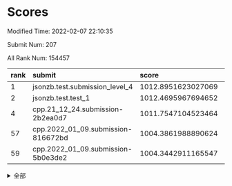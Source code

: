 # Scores

Modified Time: 2022-02-07 22:10:35

Submit Num: 207

All Rank Num: 154457

| rank |               submit               |       score        |       sigma        | pk_num |
| :--- | :--------------------------------- | :----------------- | :----------------- | :----- |
| 1    | jsonzb.test.submission_level_4     | 1012.8951623027069 | 0.78646054497177   | 2982   |
| 2    | jsonzb.test.test_1                 | 1012.4695967694652 | 0.7927356678228088 | 2985   |
| 4    | cpp.21_12_24.submission-2b2ea0d7   | 1011.7547104523464 | 0.7881039628900197 | 2985   |
| 57   | cpp.2022_01_09.submission-816672bd | 1004.3861988890624 | 0.728491369932876  | 2985   |
| 59   | cpp.2022_01_09.submission-5b0e3de2 | 1004.3442911165547 | 0.7148251863892852 | 2981   |


<details>
<summary>全部</summary>

| rank |                 submit                 |       score        |       sigma        | pk_num |
| :--- | :------------------------------------- | :----------------- | :----------------- | :----- |
| 1    | jsonzb.test.submission_level_4         | 1012.8951623027069 | 0.78646054497177   | 2982   |
| 2    | jsonzb.test.test_1                     | 1012.4695967694652 | 0.7927356678228088 | 2985   |
| 3    | gobigger.level_3.submission_level_3_18 | 1012.3774550760261 | 0.8012121948079232 | 2987   |
| 4    | cpp.21_12_24.submission-2b2ea0d7       | 1011.7547104523464 | 0.7881039628900197 | 2985   |
| 5    | gobigger.level_3.submission_level_3_8  | 1011.3264000678123 | 0.7551172399949184 | 2986   |
| 6    | gobigger.level_3.submission_level_3_30 | 1011.1088717689022 | 0.7907398990952609 | 2984   |
| 7    | gobigger.level_3.submission_level_3_23 | 1011.0702804681603 | 0.7691098064636503 | 2986   |
| 8    | gobigger.level_3.submission_level_3_29 | 1010.8037991223466 | 0.7866363065345439 | 2983   |
| 9    | gobigger.level_3.submission_level_3_48 | 1010.6990259079961 | 0.7545436118934586 | 2984   |
| 10   | gobigger.level_3.submission_level_3_24 | 1010.5248513522279 | 0.7618688859701689 | 2984   |
| 11   | gobigger.level_3.submission_level_3_39 | 1010.3901856188636 | 0.7634179989105252 | 2983   |
| 12   | gobigger.level_3.submission_level_3_32 | 1010.3480749199557 | 0.7594357572620647 | 2987   |
| 13   | gobigger.level_3.submission_level_3_45 | 1010.3021446931821 | 0.7670913392084279 | 2983   |
| 14   | gobigger.level_3.submission_level_3_26 | 1010.2469444809665 | 0.7593863645763521 | 2983   |
| 15   | gobigger.level_3.submission_level_3_9  | 1010.226585509958  | 0.739055992014282  | 2979   |
| 16   | gobigger.level_3.submission_level_3_1  | 1010.1461887316817 | 0.7903955742632861 | 2983   |
| 17   | gobigger.level_3.submission_level_3_38 | 1010.1376668174447 | 0.7499788713030455 | 2989   |
| 18   | gobigger.level_3.submission_level_3_40 | 1010.1251673159912 | 0.7543517682862549 | 2987   |
| 19   | gobigger.level_3.submission_level_3_4  | 1010.1243321135103 | 0.7707486055597415 | 2987   |
| 20   | gobigger.level_3.submission_level_3_5  | 1010.0862942357853 | 0.7586494434164817 | 2988   |
| 21   | gobigger.level_3.submission_level_3_35 | 1010.0035053122541 | 0.7363866905192724 | 2987   |
| 22   | gobigger.level_3.submission_level_3_31 | 1009.9389419088759 | 0.7797827701627815 | 2987   |
| 23   | gobigger.level_3.submission_level_3_7  | 1009.9199353407806 | 0.7514301509340962 | 2984   |
| 24   | gobigger.level_3.submission_level_3_19 | 1009.8773819297838 | 0.7609463207903764 | 2983   |
| 25   | gobigger.level_3.submission_level_3_41 | 1009.847385146957  | 0.743284248343624  | 2986   |
| 26   | gobigger.level_3.submission_level_3_37 | 1009.7961891674058 | 0.754139211619829  | 2985   |
| 27   | gobigger.level_3.submission_level_3_14 | 1009.7785223175009 | 0.7393413681563374 | 2983   |
| 28   | gobigger.level_3.submission_level_3_25 | 1009.7744655388672 | 0.7688109604651463 | 2985   |
| 29   | gobigger.level_3.submission_level_3_20 | 1009.7699015148656 | 0.751865232928676  | 2986   |
| 30   | gobigger.level_3.submission_level_3_44 | 1009.7614446885849 | 0.7633538913257846 | 2991   |
| 31   | gobigger.level_3.submission_level_3_22 | 1009.7278423828845 | 0.7902995999022172 | 2989   |
| 32   | gobigger.level_3.submission_level_3_33 | 1009.7224161201422 | 0.7491193187175018 | 2987   |
| 33   | gobigger.level_3.submission_level_3_3  | 1009.6851961155601 | 0.7637839455628368 | 2987   |
| 34   | gobigger.level_3.submission_level_3_28 | 1009.6826141661609 | 0.7417670379657981 | 2986   |
| 35   | gobigger.level_3.submission_level_3_49 | 1009.5642924788157 | 0.7578439995161529 | 2984   |
| 36   | gobigger.level_3.submission_level_3_16 | 1009.5256377450634 | 0.755169065763832  | 2987   |
| 37   | gobigger.level_3.submission_level_3_11 | 1009.5208141624773 | 0.7421159206483938 | 2981   |
| 38   | gobigger.level_3.submission_level_3_6  | 1009.5172851659705 | 0.7449244543105539 | 2988   |
| 39   | gobigger.level_3.submission_level_3_27 | 1009.4552292504362 | 0.7514147889973033 | 2984   |
| 40   | gobigger.level_3.submission_level_3_0  | 1009.3826371866078 | 0.7377676543106746 | 2988   |
| 41   | gobigger.level_3.submission_level_3_2  | 1009.3793106918565 | 0.7665801272793986 | 2981   |
| 42   | gobigger.level_3.submission_level_3_36 | 1009.2271538364267 | 0.7679338427488188 | 2982   |
| 43   | gobigger.level_3.submission_level_3_42 | 1009.2002797672575 | 0.7360222827456975 | 2984   |
| 44   | gobigger.level_3.submission_level_3_43 | 1009.1654257112576 | 0.7446059813897584 | 2986   |
| 45   | gobigger.level_3.submission_level_3_10 | 1009.1572177244902 | 0.7385577864517642 | 2985   |
| 46   | gobigger.level_3.submission_level_3_15 | 1009.1299684046271 | 0.7528954384283826 | 2981   |
| 47   | gobigger.level_3.submission_level_3_12 | 1009.0997399777742 | 0.7475996132305788 | 2989   |
| 48   | gobigger.level_3.submission_level_3_34 | 1009.0522576673346 | 0.7410791094077578 | 2984   |
| 49   | gobigger.level_3.submission_level_3_13 | 1008.8898675927657 | 0.7285276828642262 | 2984   |
| 50   | gobigger.level_3.submission_level_3_46 | 1008.8168223495687 | 0.7448055514239813 | 2988   |
| 51   | gobigger.level_3.submission_level_3_21 | 1008.7042542308868 | 0.7364341260583793 | 2984   |
| 52   | gobigger.level_3.submission_level_3_17 | 1008.2144206409127 | 0.7401743413941406 | 2982   |
| 53   | gobigger.level_3.submission_level_3_47 | 1008.0925737321281 | 0.7305860699248086 | 2981   |
| 54   | gobigger.level_1.submission_level_1_29 | 1004.9388834843676 | 0.7197991001360948 | 2986   |
| 55   | gobigger.level_1.submission_level_1_12 | 1004.9324916069328 | 0.7136564583507431 | 2986   |
| 56   | gobigger.level_1.submission_level_1_46 | 1004.4725659267425 | 0.7260309834661942 | 2991   |
| 57   | cpp.2022_01_09.submission-816672bd     | 1004.3861988890624 | 0.728491369932876  | 2985   |
| 58   | gobigger.level_1.submission_level_1_42 | 1004.3555241634691 | 0.7213404069862674 | 2982   |
| 59   | cpp.2022_01_09.submission-5b0e3de2     | 1004.3442911165547 | 0.7148251863892852 | 2981   |
| 60   | gobigger.level_1.submission_level_1_19 | 1004.3018297508718 | 0.7164296113621061 | 2989   |
| 61   | gobigger.level_1.submission_level_1_30 | 1004.1546750351464 | 0.7289228936929631 | 2980   |
| 62   | gobigger.level_1.submission_level_1_21 | 1004.0418615961274 | 0.7105245464891    | 2988   |
| 63   | gobigger.level_1.submission_level_1_48 | 1003.9027138415122 | 0.7142363491479765 | 2983   |
| 64   | gobigger.level_1.submission_level_1_41 | 1003.872100341559  | 0.708907018470498  | 2976   |
| 65   | gobigger.level_1.submission_level_1_8  | 1003.7484139604471 | 0.7185421789522136 | 2985   |
| 66   | gobigger.level_1.submission_level_1_25 | 1003.741970839163  | 0.7203972345162091 | 2984   |
| 67   | gobigger.level_1.submission_level_1_6  | 1003.7229174772923 | 0.70899703896023   | 2983   |
| 68   | gobigger.level_1.submission_level_1_4  | 1003.7179652065851 | 0.7250006620329242 | 2986   |
| 69   | gobigger.level_1.submission_level_1_7  | 1003.7133134692376 | 0.7229220656543531 | 2986   |
| 70   | gobigger.level_1.submission_level_1_14 | 1003.7091552317776 | 0.7126989490450097 | 2984   |
| 71   | gobigger.level_1.submission_level_1_39 | 1003.6935128832231 | 0.7132451315189846 | 2984   |
| 72   | gobigger.level_1.submission_level_1_26 | 1003.6540098411313 | 0.711179861243744  | 2985   |
| 73   | gobigger.level_1.submission_level_1_24 | 1003.619826175172  | 0.7105708973950657 | 2982   |
| 74   | gobigger.level_1.submission_level_1_9  | 1003.5779205552328 | 0.7076966523274407 | 2983   |
| 75   | gobigger.level_1.submission_level_1_17 | 1003.4878081657247 | 0.7169323387880965 | 2985   |
| 76   | gobigger.level_1.submission_level_1_20 | 1003.4205204417503 | 0.7161148187735015 | 2988   |
| 77   | gobigger.level_1.submission_level_1_37 | 1003.3819783771045 | 0.7270388284086817 | 2985   |
| 78   | gobigger.level_1.submission_level_1_2  | 1003.3731169429213 | 0.7169728853719468 | 2985   |
| 79   | gobigger.level_1.submission_level_1_35 | 1003.3656807585727 | 0.7131540185415535 | 2982   |
| 80   | gobigger.level_1.submission_level_1_13 | 1003.3494783586198 | 0.7001516216370101 | 2986   |
| 81   | gobigger.level_1.submission_level_1_34 | 1003.2950055149582 | 0.707414395593641  | 2987   |
| 82   | gobigger.level_1.submission_level_1_44 | 1003.2933361624288 | 0.703833082816567  | 2985   |
| 83   | gobigger.level_1.submission_level_1_47 | 1003.2902328124769 | 0.7105336698083043 | 2982   |
| 84   | gobigger.level_1.submission_level_1_27 | 1003.2802500747133 | 0.7136311906090307 | 2985   |
| 85   | gobigger.level_1.submission_level_1_15 | 1003.2666882617367 | 0.710771104497126  | 2982   |
| 86   | gobigger.level_1.submission_level_1_33 | 1003.1405855892863 | 0.7167926750092316 | 2981   |
| 87   | gobigger.level_1.submission_level_1_32 | 1003.1203074403455 | 0.7172564741593062 | 2986   |
| 88   | gobigger.level_1.submission_level_1_11 | 1003.11376812173   | 0.7019399184840749 | 2992   |
| 89   | gobigger.level_1.submission_level_1_22 | 1003.0755201296063 | 0.7148663247164719 | 2982   |
| 90   | gobigger.level_1.submission_level_1_28 | 1003.06175689074   | 0.7109040381431775 | 2986   |
| 91   | gobigger.level_1.submission_level_1_18 | 1002.9824283033827 | 0.7157766047935147 | 2985   |
| 92   | gobigger.level_1.submission_level_1_5  | 1002.9769074744232 | 0.7249560191613876 | 2984   |
| 93   | gobigger.level_1.submission_level_1_49 | 1002.9400965535652 | 0.7158369766692619 | 2984   |
| 94   | gobigger.level_1.submission_level_1_40 | 1002.8640421861078 | 0.7188219257007474 | 2984   |
| 95   | gobigger.level_1.submission_level_1_1  | 1002.8345417230815 | 0.7219797678561063 | 2986   |
| 96   | gobigger.level_1.submission_level_1_23 | 1002.8228885623934 | 0.7067795360622667 | 2984   |
| 97   | gobigger.level_1.submission_level_1_10 | 1002.80097816885   | 0.7080032951980124 | 2987   |
| 98   | gobigger.level_1.submission_level_1_38 | 1002.740380638044  | 0.7254752426417678 | 2983   |
| 99   | gobigger.level_1.submission_level_1_3  | 1002.6671636511323 | 0.7052592474795999 | 2988   |
| 100  | gobigger.level_1.submission_level_1_31 | 1002.3810163733039 | 0.7199781787947597 | 2986   |
| 101  | gobigger.level_1.submission_level_1_36 | 1002.3219444909574 | 0.7123777171030624 | 2982   |
| 102  | gobigger.level_1.submission_level_1_16 | 1002.2601511475639 | 0.7095355238808653 | 2987   |
| 103  | gobigger.level_1.submission_level_1_45 | 1002.2085428209986 | 0.7206954049828522 | 2988   |
| 104  | gobigger.level_1.submission_level_1_0  | 1001.7526562566085 | 0.7149856822210389 | 2989   |
| 105  | gobigger.level_1.submission_level_1_43 | 1001.6578671636568 | 0.7226591403199178 | 2987   |
| 106  | gobigger.random.submission_random_24   | 998.0022539994463  | 0.7121338943909195 | 2986   |
| 107  | gobigger.random.submission_random_41   | 997.4410890758045  | 0.7133747279711986 | 2982   |
| 108  | gobigger.random.submission_random_22   | 997.3777038815828  | 0.6972780900377006 | 2984   |
| 109  | gobigger.random.submission_random_35   | 997.1567145754107  | 0.7122210383575683 | 2986   |
| 110  | gobigger.random.submission_random_1    | 997.0529642095495  | 0.7237547007152536 | 2982   |
| 111  | gobigger.random.submission_random_21   | 996.8795517194721  | 0.7062891811995486 | 2983   |
| 112  | gobigger.random.submission_random_43   | 996.6187732961102  | 0.708765358937811  | 2987   |
| 113  | gobigger.random.submission_random_8    | 996.5907734343643  | 0.7060603175945004 | 2988   |
| 114  | gobigger.random.submission_random_12   | 996.5512930840475  | 0.7043842687876891 | 2983   |
| 115  | gobigger.random.submission_random_16   | 996.5344463795511  | 0.6946358259898304 | 2986   |
| 116  | gobigger.random.submission_random_15   | 996.4541539238346  | 0.7261017793035677 | 2985   |
| 117  | gobigger.random.submission_random_26   | 996.3508942618988  | 0.7076806123857947 | 2982   |
| 118  | gobigger.random.submission_random_47   | 996.3095562233113  | 0.7109875978478918 | 2982   |
| 119  | gobigger.random.submission_random_32   | 996.306208445007   | 0.7131818991291454 | 2989   |
| 120  | gobigger.random.submission_random_38   | 996.2072194166627  | 0.7043218152928152 | 2981   |
| 121  | gobigger.random.submission_random_37   | 996.1813314583779  | 0.6988216265407942 | 2989   |
| 122  | gobigger.random.submission_random_23   | 996.1239003344037  | 0.7025161418690994 | 2981   |
| 123  | gobigger.random.submission_random_45   | 996.0795048861577  | 0.721452962577323  | 2983   |
| 124  | gobigger.random.submission_random_6    | 996.0521785534593  | 0.7074100192321524 | 2989   |
| 125  | gobigger.random.submission_random_48   | 995.9787583040312  | 0.7036877278900048 | 2987   |
| 126  | gobigger.random.submission_random_13   | 995.9204466525582  | 0.6965987086609733 | 2986   |
| 127  | gobigger.random.submission_random_27   | 995.9137426842206  | 0.7250775189512401 | 2980   |
| 128  | gobigger.random.submission_random_42   | 995.8723116722066  | 0.7173303430567923 | 2986   |
| 129  | gobigger.random.submission_random_28   | 995.8594357491962  | 0.7196964440865156 | 2987   |
| 130  | gobigger.random.submission_random_39   | 995.848929585596   | 0.720434788329391  | 2991   |
| 131  | gobigger.random.submission_random_29   | 995.7878667200031  | 0.7062058074705174 | 2985   |
| 132  | gobigger.random.submission_random_33   | 995.7715098533724  | 0.7329345920710165 | 2985   |
| 133  | gobigger.random.submission_random_30   | 995.7537831247679  | 0.706151294716021  | 2987   |
| 134  | gobigger.random.submission_random_25   | 995.7497448801055  | 0.7112628161894254 | 2982   |
| 135  | gobigger.random.submission_random_36   | 995.7283419659284  | 0.7064643460413147 | 2983   |
| 136  | gobigger.random.submission_random_49   | 995.6759797750906  | 0.711649686246224  | 2984   |
| 137  | gobigger.random.submission_random_2    | 995.6524330515541  | 0.7058203066203937 | 2990   |
| 138  | gobigger.random.submission_random_9    | 995.6457587427958  | 0.7125543309812088 | 2983   |
| 139  | gobigger.random.submission_random_44   | 995.632792637274   | 0.7234724216402848 | 2985   |
| 140  | gobigger.random.submission_random_40   | 995.6239805431956  | 0.7211985181719572 | 2989   |
| 141  | gobigger.random.submission_random_17   | 995.5100691540399  | 0.7162278226378201 | 2988   |
| 142  | gobigger.random.submission_random_20   | 995.4046504745875  | 0.7082235581444427 | 2987   |
| 143  | gobigger.random.submission_random_31   | 995.3870593127884  | 0.7013315137411972 | 2984   |
| 144  | gobigger.random.submission_random_34   | 995.3559121566495  | 0.7168514435870712 | 2987   |
| 145  | gobigger.random.submission_random_0    | 995.2176955887742  | 0.7096591004037436 | 2985   |
| 146  | gobigger.random.submission_random_7    | 995.1899260250674  | 0.7237990208637517 | 2985   |
| 147  | gobigger.random.submission_random_3    | 995.1164761052909  | 0.7162427736753426 | 2979   |
| 148  | gobigger.random.submission_random_4    | 995.0795972597742  | 0.708725441305903  | 2985   |
| 149  | gobigger.random.submission_random_10   | 995.0051210428221  | 0.700533977228426  | 2988   |
| 150  | gobigger.random.submission_random_46   | 994.9960981583273  | 0.7188142511871954 | 2987   |
| 151  | gobigger.random.submission_random_5    | 994.9804515388238  | 0.714490741242399  | 2986   |
| 152  | gobigger.level_2.submission_level_2_31 | 994.8393291956185  | 0.7195598576160009 | 2989   |
| 153  | gobigger.random.submission_random_19   | 994.8103520917757  | 0.7177232334982188 | 2985   |
| 154  | gobigger.random.submission_random_14   | 994.8095515346974  | 0.7086819130927874 | 2981   |
| 155  | gobigger.level_2.submission_level_2_1  | 994.3406445142446  | 0.7261864619101185 | 2981   |
| 156  | gobigger.random.submission_random_11   | 994.2611789005595  | 0.7306282306055331 | 2987   |
| 157  | gobigger.random.submission_random_18   | 994.1620116440455  | 0.7151263945628058 | 2978   |
| 158  | gobigger.level_2.submission_level_2_33 | 994.0085952168229  | 0.7289099203882095 | 2983   |
| 159  | gobigger.level_2.submission_level_2_5  | 993.8844451130441  | 0.7358232242970297 | 2986   |
| 160  | gobigger.level_2.submission_level_2_26 | 993.802556862088   | 0.721629095405464  | 2981   |
| 161  | gobigger.level_2.submission_level_2_23 | 993.5774820214855  | 0.7343403488445956 | 2986   |
| 162  | gobigger.level_2.submission_level_2_6  | 993.4363616703436  | 0.7488728540701597 | 2982   |
| 163  | gobigger.level_2.submission_level_2_22 | 993.2735424217723  | 0.7453977983031179 | 2983   |
| 164  | gobigger.level_2.submission_level_2_14 | 993.0582320514659  | 0.752915172636381  | 2984   |
| 165  | gobigger.level_2.submission_level_2_43 | 992.9840764706883  | 0.7520456819190147 | 2985   |
| 166  | gobigger.level_2.submission_level_2_38 | 992.9575274375331  | 0.745334835468869  | 2978   |
| 167  | gobigger.level_2.submission_level_2_44 | 992.835570272965   | 0.7273237633085142 | 2987   |
| 168  | gobigger.level_2.submission_level_2_8  | 992.8338736147252  | 0.7489166796471002 | 2986   |
| 169  | gobigger.level_2.submission_level_2_28 | 992.7479245063063  | 0.7390962515785331 | 2985   |
| 170  | gobigger.level_2.submission_level_2_29 | 992.7203668493531  | 0.7481838722095883 | 2986   |
| 171  | gobigger.level_2.submission_level_2_7  | 992.7065324252228  | 0.7512122050788657 | 2990   |
| 172  | gobigger.level_2.submission_level_2_24 | 992.6341273547113  | 0.7425754039890973 | 2980   |
| 173  | gobigger.level_2.submission_level_2_25 | 992.6065871718425  | 0.7376568576604408 | 2985   |
| 174  | gobigger.level_2.submission_level_2_10 | 992.5084094782829  | 0.7508540527516999 | 2982   |
| 175  | gobigger.level_2.submission_level_2_45 | 992.4439303606449  | 0.7364510138612046 | 2982   |
| 176  | gobigger.level_2.submission_level_2_3  | 992.4334159985709  | 0.7401085705287224 | 2985   |
| 177  | gobigger.level_2.submission_level_2_49 | 992.3737707633436  | 0.7440408152915903 | 2986   |
| 178  | gobigger.level_2.submission_level_2_40 | 992.3180296804986  | 0.7635450508923926 | 2982   |
| 179  | gobigger.level_2.submission_level_2_32 | 992.2596135461516  | 0.742231631925703  | 2980   |
| 180  | gobigger.level_2.submission_level_2_17 | 992.2072137815778  | 0.7585674937791704 | 2982   |
| 181  | gobigger.level_2.submission_level_2_30 | 992.1605933380514  | 0.7493027574061105 | 2986   |
| 182  | gobigger.level_2.submission_level_2_27 | 992.1168623077629  | 0.7443637066033358 | 2984   |
| 183  | gobigger.level_2.submission_level_2_16 | 992.1141986357233  | 0.7484894859319722 | 2980   |
| 184  | gobigger.level_2.submission_level_2_48 | 992.1056139589003  | 0.7359421311121869 | 2985   |
| 185  | gobigger.level_2.submission_level_2_12 | 992.0267178835405  | 0.7631250036610346 | 2988   |
| 186  | gobigger.level_2.submission_level_2_11 | 991.9815612813769  | 0.7433121530801887 | 2984   |
| 187  | gobigger.level_2.submission_level_2_21 | 991.8322853226449  | 0.7425842882076705 | 2986   |
| 188  | gobigger.level_2.submission_level_2_37 | 991.747121668704   | 0.7465193760905857 | 2991   |
| 189  | gobigger.level_2.submission_level_2_19 | 991.7367733787953  | 0.7335426245582777 | 2986   |
| 190  | gobigger.level_2.submission_level_2_18 | 991.7177816890311  | 0.7450161018346468 | 2985   |
| 191  | gobigger.level_2.submission_level_2_47 | 991.6506190580784  | 0.7657704428112487 | 2982   |
| 192  | gobigger.level_2.submission_level_2_46 | 991.6055216176642  | 0.7381765115633352 | 2984   |
| 193  | gobigger.level_2.submission_level_2_13 | 991.556363474632   | 0.7516065112894438 | 2982   |
| 194  | gobigger.level_2.submission_level_2_41 | 991.4704523193268  | 0.7462146782623558 | 2980   |
| 195  | gobigger.level_2.submission_level_2_4  | 991.4577055651591  | 0.7505872470845971 | 2985   |
| 196  | gobigger.level_2.submission_level_2_35 | 991.1606186657326  | 0.7678646976810648 | 2983   |
| 197  | gobigger.level_2.submission_level_2_2  | 991.1411460343053  | 0.7549260093072231 | 2986   |
| 198  | gobigger.level_2.submission_level_2_15 | 991.075932001291   | 0.772726730280863  | 2986   |
| 199  | gobigger.level_2.submission_level_2_9  | 991.0167868568462  | 0.7632506804221257 | 2985   |
| 200  | gobigger.level_2.submission_level_2_0  | 990.9843667898685  | 0.7593034412918591 | 2985   |
| 201  | gobigger.level_2.submission_level_2_36 | 990.7512112258286  | 0.7480839046942163 | 2984   |
| 202  | gobigger.level_2.submission_level_2_39 | 990.6824568856704  | 0.7673334091985498 | 2984   |
| 203  | gobigger.level_2.submission_level_2_42 | 990.6252064265346  | 0.7504029196080028 | 2982   |
| 204  | gobigger.level_2.submission_level_2_34 | 989.33559101036    | 0.7789776935276163 | 2981   |
| 205  | gobigger.level_2.submission_level_2_20 | 989.2738190243431  | 0.8012094484879139 | 2979   |
| 206  | gobigger.none.submission_none_0        | 976.2210785512722  | 1.4411839653407206 | 2981   |
| 207  | gobigger.none.submission_none_1        | 973.755535316732   | 1.805510266710825  | 2985   |

</details>
